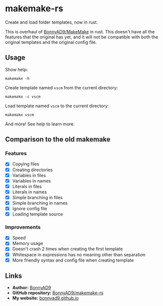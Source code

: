 # makemake-rs
Create and load folder templates, now in rust.

This is overhaul of [BonnyAD9/MakeMake](https://github.com/BonnyAD9/MakeMake) in rust. This doesn't have all the features that the original has yet,
and it will not be compatible with both the original templates and the original config file.

## Usage
Show help:
```
makemake -h
```

Create template named `vscm` from the current directory:
```
makemake -c vscm
```

Load template named `vscm` to the current directory:
```
makemake vscm
```

And more! See help to learn more.

## Comparison to the old makemake
### Features
- [X] Copying files
- [X] Creating directories
- [X] Variables in files
- [X] Variables in names
- [X] Literals in files
- [X] Literals in names
- [X] Simple branching in files
- [X] Simple branching in names
- [X] Ignore config file
- [X] Loading template source

### Improvements
- [X] Speed
- [X] Memory usage
- [X] Doesn't crash 2 times when creating the first template
- [X] Whitespace in expressions has no meaning other than separation
- [X] More friendly syntax and config file when creating template

## Links
- **Author:** [BonnyAD9](https://github.com/BonnyAD9)
- **GitHub repository:** [BonnyAD9/makemake-rs](https://github.com/BonnyAD9/makemake-rs)
- **My website:** [bonnyad9.github.io](https://bonnyad9.github.io/)
